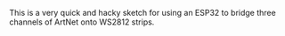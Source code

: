 This is a very quick and hacky sketch for using an ESP32 to bridge three channels of ArtNet onto WS2812 strips.
